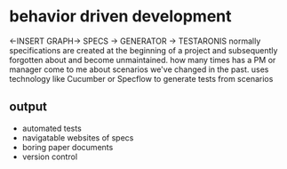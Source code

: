 # behavior driven development
<-INSERT GRAPH-> SPECS -> GENERATOR -> TESTARONIS
normally specifications are created at the beginning of a project and subsequently forgotten about and become unmaintained. 
how many times has a PM or manager come to me about scenarios we've changed in the past.
uses technology like Cucumber or Specflow to generate tests from scenarios

## output
- automated tests
- navigatable websites of specs
- boring paper documents
- version control
